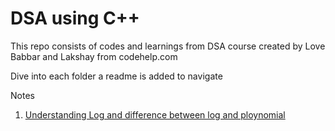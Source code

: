 # DSA using C++

This repo consists of codes and learnings from DSA course created by Love Babbar and Lakshay from codehelp.com

Dive into each folder a readme is added to navigate

Notes

1. [Understanding Log and difference between log and ploynomial](./understandingLog.md)
